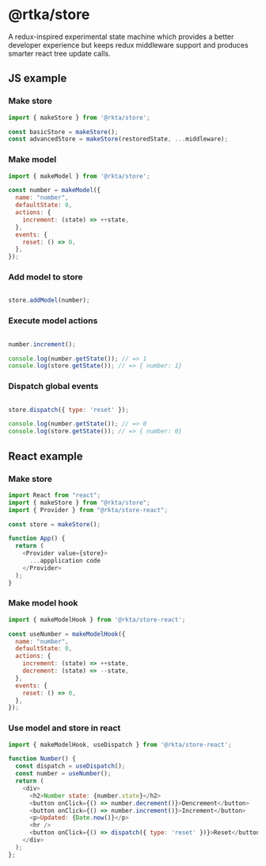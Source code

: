 # @rtka/store

A redux-inspired experimental state machine which provides a better developer experience but keeps redux middleware support and produces smarter react tree update calls.


## JS example

### Make store
```javascript
import { makeStore } from '@rkta/store';

const basicStore = makeStore();
const advancedStore = makeStore(restoredState, ...middleware);

```

### Make model
```javascript
import { makeModel } from '@rkta/store';

const number = makeModel({
  name: "number",
  defaultState: 0,
  actions: {
    increment: (state) => ++state,
  },
  events: {
    reset: () => 0,
  },
});
```

### Add model to store
```javascript

store.addModel(number);

```

### Execute model actions
```javascript

number.increment();

console.log(number.getState()); // => 1
console.log(store.getState()); // => { number: 1}

```

### Dispatch global events
```javascript

store.dispatch({ type: 'reset' });

console.log(number.getState()); // => 0
console.log(store.getState()); // => { number: 0}

```


## React example

### Make store
```javascript
import React from "react";
import { makeStore } from "@rkta/store";
import { Provider } from "@rkta/store-react";

const store = makeStore();

function App() {
  return (
    <Provider value={store}>
      ...appplication code
    </Provider>
  );
}
```

### Make model hook
```javascript
import { makeModelHook } from '@rkta/store-react';

const useNumber = makeModelHook({
  name: "number",
  defaultState: 0,
  actions: {
    increment: (state) => ++state,
    decrement: (state) => --state,
  },
  events: {
    reset: () => 0,
  },
});
```

### Use model and store in react
```javascript
import { makeModelHook, useDispatch } from '@rkta/store-react';

function Number() {
  const dispatch = useDispatch();
  const number = useNumber();
  return (
    <div>
      <h2>Number state: {number.state}</h2>
      <button onClick={() => number.decrement()}>Dencrement</button>
      <button onClick={() => number.increment()}>Increment</button>
      <p>Updated: {Date.now()}</p>
      <hr />
      <button onClick={() => dispatch({ type: 'reset' })}>Reset</button>
    </div>
  );
};
```